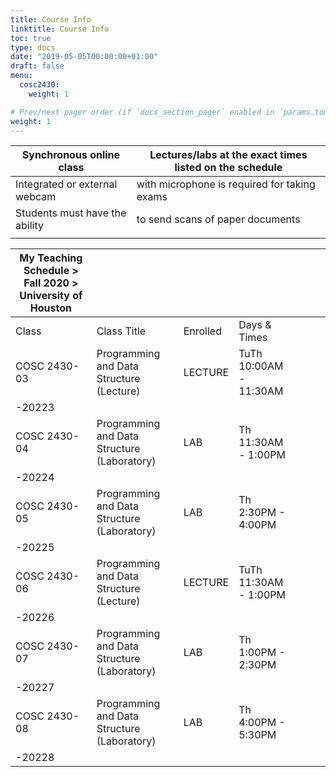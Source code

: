 ```yaml
---
title: Course Info
linktitle: Course Info
toc: true
type: docs
date: "2019-05-05T00:00:00+01:00"
draft: false
menu:
  cosc2430:
    weight: 1

# Prev/next pager order (if `docs_section_pager` enabled in `params.toml`)
weight: 1
---
```

| Synchronous online class       	| Lectures/labs at the exact times listed on the schedule 	|
|--------------------------------	|---------------------------------------------------------	|
| Integrated or external webcam  	| with microphone is required for taking exams            	|
| Students must have the ability 	| to send scans of paper documents                        	|
|                                	|                                                         	|

| My Teaching Schedule > Fall 2020 > University of Houston 	|                                             	|          	|                        	|   	|   	|   	|
|----------------------------------------------------------	|---------------------------------------------	|----------	|------------------------	|---	|---	|---	|
| Class                                                    	| Class Title                                 	| Enrolled 	| Days & Times           	|   	|   	|   	|
| COSC 2430-03                                             	| Programming and Data Structure (Lecture)    	| LECTURE  	| TuTh 10:00AM - 11:30AM 	|   	|   	|   	|
| -20223                                                   	|                                             	|          	|                        	|   	|   	|   	|
| COSC 2430-04                                             	| Programming and Data Structure (Laboratory) 	| LAB      	| Th 11:30AM - 1:00PM    	|   	|   	|   	|
| -20224                                                   	|                                             	|          	|                        	|   	|   	|   	|
| COSC 2430-05                                             	| Programming and Data Structure (Laboratory) 	| LAB      	| Th 2:30PM - 4:00PM     	|   	|   	|   	|
| -20225                                                   	|                                             	|          	|                        	|   	|   	|   	|
| COSC 2430-06                                             	| Programming and Data Structure (Lecture)    	| LECTURE  	| TuTh 11:30AM - 1:00PM  	|   	|   	|   	|
| -20226                                                   	|                                             	|          	|                        	|   	|   	|   	|
| COSC 2430-07                                             	| Programming and Data Structure (Laboratory) 	| LAB      	| Th 1:00PM - 2:30PM     	|   	|   	|   	|
| -20227                                                   	|                                             	|          	|                        	|   	|   	|   	|
| COSC 2430-08                                             	| Programming and Data Structure (Laboratory) 	| LAB      	| Th 4:00PM - 5:30PM     	|   	|   	|   	|
| -20228                                                   	|                                             	|          	|                        	|   	|   	|   	|
